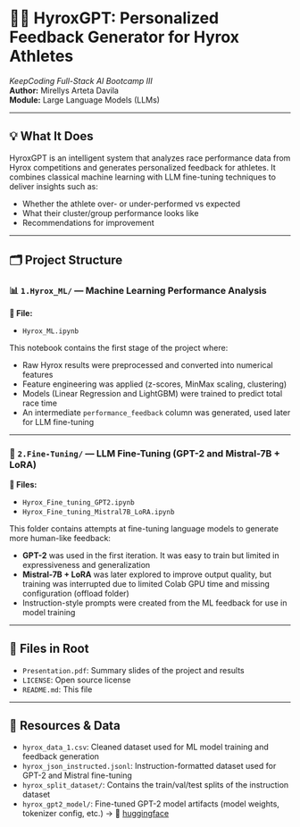 # 🏋️‍♂️ HyroxGPT: Personalized Feedback Generator for Hyrox Athletes

*KeepCoding Full-Stack AI Bootcamp III*  
**Author:** Mirellys Arteta Davila  
**Module:** Large Language Models (LLMs)

---

## 💡 What It Does

HyroxGPT is an intelligent system that analyzes race performance data from Hyrox competitions and generates personalized feedback for athletes. It combines classical machine learning with LLM fine-tuning techniques to deliver insights such as:

- Whether the athlete over- or under-performed vs expected  
- What their cluster/group performance looks like  
- Recommendations for improvement

---

## 🗂️ Project Structure

### 📊 `1.Hyrox_ML/` — Machine Learning Performance Analysis

**📄 File:**
- `Hyrox_ML.ipynb`

This notebook contains the first stage of the project where:

- Raw Hyrox results were preprocessed and converted into numerical features  
- Feature engineering was applied (z-scores, MinMax scaling, clustering)  
- Models (Linear Regression and LightGBM) were trained to predict total race time  
- An intermediate `performance_feedback` column was generated, used later for LLM fine-tuning

---

### 🤖 `2.Fine-Tuning/` — LLM Fine-Tuning (GPT-2 and Mistral-7B + LoRA)

**📄 Files:**
- `Hyrox_Fine_tuning_GPT2.ipynb`
- `Hyrox_Fine_tuning_Mistral7B_LoRA.ipynb`

This folder contains attempts at fine-tuning language models to generate more human-like feedback:

- **GPT-2** was used in the first iteration. It was easy to train but limited in expressiveness and generalization  
- **Mistral-7B + LoRA** was later explored to improve output quality, but training was interrupted due to limited Colab GPU time and missing configuration (offload folder)  
- Instruction-style prompts were created from the ML feedback for use in model training

---

## 📎 Files in Root

- `Presentation.pdf`: Summary slides of the project and results  
- `LICENSE`: Open source license  
- `README.md`: This file

---

## 📂 Resources & Data

- `hyrox_data_1.csv`: Cleaned dataset used for ML model training and feedback generation  
- `hyrox_json_instructed.jsonl`: Instruction-formatted dataset used for GPT-2 and Mistral fine-tuning  
- `hyrox_split_dataset/`: Contains the train/val/test splits of the instruction dataset  
- `hyrox_gpt2_model/`: Fine-tuned GPT-2 model artifacts (model weights, tokenizer config, etc.) → 🤗 [huggingface](https://huggingface.co/Syllerim/gpt2-hyrox)
